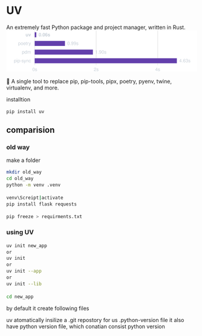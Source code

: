 # UV

An extremely fast Python package and project manager, written in Rust.
![alt text](a.svg)

🚀 A single tool to replace pip, pip-tools, pipx, poetry, pyenv, twine, virtualenv, and more.

installtion

`pip install uv`

## comparision

### old way

make a folder

```sh
mkdir old_way
cd old_way
python -m venv .venv

venv\Screipt|activate
pip install flask requests

pip freeze > requirments.txt
```

### using UV

```sh
uv init new_app
or
uv init
or 
uv init --app 
or 
uv init --lib 

cd new_app


```

by default it create following files

uv atomatically insilize a .git repostory for us 
.python-version file it also have python version file, which conatian consist python version
```
```